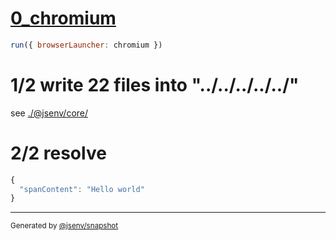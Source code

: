 # [0_chromium](../../react_dev.test.mjs#L24)

```js
run({ browserLauncher: chromium })
```

# 1/2 write 22 files into "../../../../../"

see [./@jsenv/core/](./@jsenv/core/)

# 2/2 resolve

```js
{
  "spanContent": "Hello world"
}
```

---

<sub>
  Generated by <a href="https://github.com/jsenv/core/tree/main/packages/tooling/snapshot">@jsenv/snapshot</a>
</sub>
